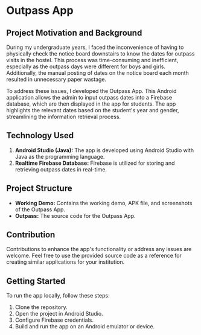 # Outpass App

## Project Motivation and Background

During my undergraduate years, I faced the inconvenience of having to physically check the notice board downstairs to know the dates for outpass visits in the hostel. This process was time-consuming and inefficient, especially as the outpass days were different for boys and girls. Additionally, the manual posting of dates on the notice board each month resulted in unnecessary paper wastage.

To address these issues, I developed the Outpass App. This Android application allows the admin to input outpass dates into a Firebase database, which are then displayed in the app for students. The app highlights the relevant dates based on the student's year and gender, streamlining the information retrieval process.

## Technology Used

1. **Android Studio (Java):** The app is developed using Android Studio with Java as the programming language.
2. **Realtime Firebase Database:** Firebase is utilized for storing and retrieving outpass dates in real-time.

## Project Structure

- **Working Demo:** Contains the working demo, APK file, and screenshots of the Outpass App.
- **Outpass:** The source code for the Outpass App.

## Contribution

Contributions to enhance the app's functionality or address any issues are welcome. Feel free to use the provided source code as a reference for creating similar applications for your institution.

## Getting Started

To run the app locally, follow these steps:

1. Clone the repository.
2. Open the project in Android Studio.
3. Configure Firebase credentials.
4. Build and run the app on an Android emulator or device.
